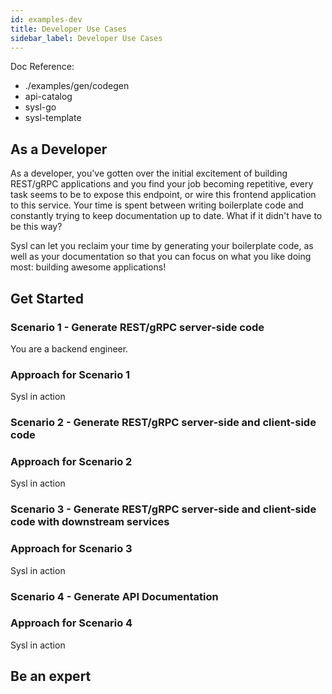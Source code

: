 ```yaml
---
id: examples-dev
title: Developer Use Cases
sidebar_label: Developer Use Cases
---
```


Doc Reference: 
* ./examples/gen/codegen
* api-catalog
* sysl-go
* sysl-template

## As a Developer
As a developer, you've gotten over the initial excitement of building REST/gRPC applications and you find your job becoming repetitive, every task seems to be to expose this endpoint, or wire this frontend application to this service. Your time is spent between writing boilerplate code and constantly trying to keep documentation up to date. What if it didn't have to be this way?

Sysl can let you reclaim your time by generating your boilerplate code, as well as your documentation so that you can focus on what you like doing most: building awesome applications!


## Get Started

### Scenario 1 - Generate REST/gRPC server-side code
You are a backend engineer. 


### Approach for Scenario 1

Sysl in action


### Scenario 2 - Generate REST/gRPC server-side and client-side code


### Approach for Scenario 2

Sysl in action


### Scenario 3 - Generate REST/gRPC server-side and client-side code with downstream services

### Approach for Scenario 3

Sysl in action


### Scenario 4 - Generate API Documentation

### Approach for Scenario 4

Sysl in action





## Be an expert